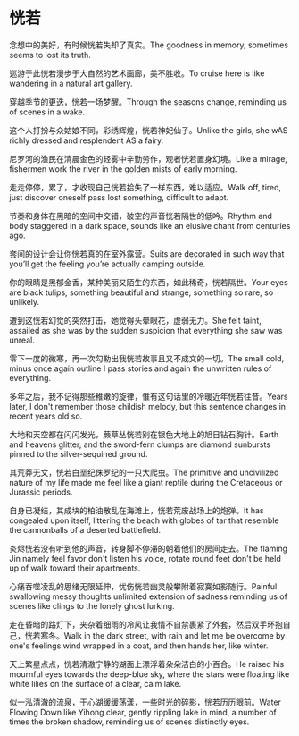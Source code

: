 # 恍若

<p><span class="chinese">念想中的美好，有时候恍若失却了真实。</span><span class="english">The goodness in memory, sometimes seems to lost its truth.</span></p>

<p><span class="chinese">巡游于此恍若漫步于大自然的艺术画廊，美不胜收。</span><span class="english">To cruise here is like wandering in a natural art gallery.</span></p>

<p><span class="chinese">穿越季节的更迭，恍若一场梦醒。</span><span class="english">Through the seasons change, reminding us of scenes in a wake.</span></p>

<p><span class="chinese">这个人打扮与众姑娘不同，彩绣辉煌，恍若神妃仙子。</span><span class="english">Unlike the girls, she wAS richly dressed and resplendent AS a fairy.</span></p>

<p><span class="chinese">尼罗河的渔民在清晨金色的轻雾中辛勤劳作，观者恍若置身幻境。</span><span class="english">Like a mirage, fishermen work the river in the golden mists of early morning.</span></p>

<p><span class="chinese">走走停停，累了，才收现自己恍若拾失了一样东西，难以适应。</span><span class="english">Walk off, tired, just discover oneself pass lost something, difficult to adapt.</span></p>

<p><span class="chinese">节奏和身体在黑暗的空间中交错，破空的声音恍若隔世的低吟。</span><span class="english">Rhythm and body staggered in a dark space, sounds like an elusive chant from centuries ago.</span></p>

<p><span class="chinese">套间的设计会让你恍若真的在室外露营。</span><span class="english">Suits are decorated in such way that you’ll get the feeling you’re actually camping outside.</span></p>

<p><span class="chinese">你的眼睛是黑郁金香，某种美丽又陌生的东西，如此稀奇，恍若隔世。</span><span class="english">Your eyes are black tulips, something beautiful and strange, something so rare, so unlikely.</span></p>

<p><span class="chinese">遭到这恍若幻觉的突然打击，她觉得头晕眼花，虚弱无力。</span><span class="english">She felt faint, assailed as she was by the sudden suspicion that everything she saw was unreal.</span></p>

<p><span class="chinese">零下一度的微寒，再一次勾勒出我恍若故事且又不成文的一切。</span><span class="english">The small cold, minus once again outline I pass stories and again the unwritten rules of everything.</span></p>

<p><span class="chinese">多年之后，我不记得那些稚嫩的旋律，惟有这句话里的冷暖近年恍若往昔。</span><span class="english">Years later, I don't remember those childish melody, but this sentence changes in recent years old so.</span></p>

<p><span class="chinese">大地和天空都在闪闪发光，蕨草丛恍若别在银色大地上的旭日钻石胸针。</span><span class="english">Earth and heavens glitter, and the sword-fern clumps are diamond sunbursts pinned to the silver-sequined ground.</span></p>

<p><span class="chinese">其荒莽无文，恍若白垩纪侏罗纪的一只大爬虫。</span><span class="english">The primitive and uncivilized nature of my life made me feel like a giant reptile during the Cretaceous or Jurassic periods.</span></p>

<p><span class="chinese">自身已凝结，其成块的柏油散乱在海滩上，恍若荒废战场上的炮弹。</span><span class="english">It has congealed upon itself, littering the beach with globes of tar that resemble the cannonballs of a deserted battlefield.</span></p>

<p><span class="chinese">炎烬恍若没有听到他的声音，转身脚不停滞的朝着他们的房间走去。</span><span class="english">The flaming Jin namely feel favor don't listen his voice, rotate round feet don't be held up of walk toward their apartments.</span></p>

<p><span class="chinese">心痛吞噬凌乱的思绪无限延伸，忧伤恍若幽灵般攀附着寂寞如影随行。</span><span class="english">Painful swallowing messy thoughts unlimited extension of sadness reminding us of scenes like clings to the lonely ghost lurking.</span></p>

<p><span class="chinese">走在昏暗的路灯下，夹杂着细雨的冷风让我情不自禁裹紧了外套，然后双手环抱自己，恍若寒冬。</span><span class="english">Walk in the dark street, with rain and let me be overcome by one's feelings wind wrapped in a coat, and then hands her, like winter.</span></p>

<p><span class="chinese">天上繁星点点，恍若清澈宁静的湖面上漂浮着朵朵洁白的小百合。</span><span class="english">He raised his mournful eyes towards the deep-blue sky, where the stars were floating like white lilies on the surface of a clear, calm lake.</span></p>

<p><span class="chinese">似一泓清澈的流泉，于心湖缓缓荡漾，一些时光的碎影，恍若历历眼前。</span><span class="english">Water Flowing Down like Yihong clear, gently rippling lake in mind, a number of times the broken shadow, reminding us of scenes distinctly eyes.</span></p>

